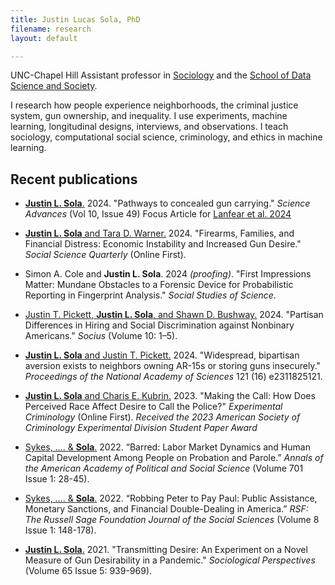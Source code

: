 ```yaml
---
title: Justin Lucas Sola, PhD
filename: research
layout: default

---
```


<head>
  <link rel="shortcut icon" href="favicon.ico?v=BGAqyRPREE">
  <link rel="apple-touch-icon" sizes="180x180" href="icons/apple-touch-icon.png?v=BGAqyRPREE">
  <link rel="icon" type="image/png" sizes="32x32" href="icons/favicon-32x32.png?v=BGAqyRPREE">
  <link rel="icon" type="image/png" sizes="16x16" href="icons/favicon-16x16.png?v=BGAqyRPREE">
  <link rel="manifest" href="icons/site.webmanifest?v=BGAqyRPREE">
  <link rel="mask-icon" href="icons/safari-pinned-tab.svg?v=BGAqyRPREE" color="#5bbad5">
  <meta name="msapplication-TileColor" content="#da532c">
  <meta name="theme-color" content="#ffffff">
</head>

UNC-Chapel Hill Assistant professor in [Sociology](https://sociology.unc.edu/people-page/justin-sola/) and the [School of Data Science and Society](https://datascience.unc.edu/person/justin-sola/).

I research how people experience neighborhoods, the criminal justice system, gun ownership, and inequality. I use experiments, machine learning, longitudinal designs, interviews, and observations. I teach sociology, computational social science, criminology, and ethics in machine learning.

## Recent publications
- <a href="https://doi.org/10.1126/sciadv.adu1262">**Justin L. Sola**.</a> 2024. "Pathways to concealed gun carrying." *Science Advances* (Vol 10, Issue 49) Focus Article for <a href="https://doi.org/10.1126/sciadv.adp8915">Lanfear et al. 2024</a>

- <a href="https://doi.org/10.1111/ssqu.13462">**Justin L. Sola** and Tara D. Warner.</a> 2024. "Firearms, Families, and Financial Distress: Economic Instability and Increased Gun Desire." *Social Science Quarterly* (Online First).

- Simon A. Cole and **Justin L. Sola**. 2024 *(proofing)*. "First Impressions Matter: Mundane Obstacles to a Forensic Device for Probabilistic Reporting in Fingerprint Analysis." *Social Studies of Science*.

- <a href="https://doi.org/10.1177/23780231241280014">Justin T. Pickett, **Justin L. Sola**, and Shawn D. Bushway.</a> 2024. "Partisan Differences in Hiring and Social Discrimination against Nonbinary Americans." *Socius* (Volume 10: 1–5).

- <a href="https://doi.org/10.1073/pnas.2311825121">**Justin L. Sola** and Justin T. Pickett.</a> 2024. "Widespread, bipartisan aversion exists to neighbors owning AR-15s or storing guns insecurely." *Proceedings of the National Academy of Sciences* 121 (16) e2311825121.

- <a href="https://doi.org/10.1007/s11292-023-09571-z">**Justin L. Sola** and Charis E. Kubrin.</a> 2023. "Making the Call: How Does Perceived Race Affect Desire to Call the Police?" *Experimental Criminology* (Online First). _Received the 2023 American Society of Criminology Experimental Division Student Paper Award_

- <a href="https://doi.org/10.1177/00027162221099291">Sykes, …. & **Sola**.</a> 2022. “Barred: Labor Market Dynamics and Human Capital Development Among People on Probation and Parole.” *Annals of the American Academy of Political and Social Science* (Volume 701 Issue 1: 28-45).

- <a href="https://doi.org/10.7758/RSF.2022.8.1.07">Sykes, …. & **Sola**.</a> 2022. “Robbing Peter to Pay Paul: Public Assistance, Monetary Sanctions, and Financial Double-Dealing in America.” *RSF: The Russell Sage Foundation Journal of the Social Sciences* (Volume 8 Issue 1: 148-178).

- <a href="https://doi.org/10.1177/07311214211007179">**Justin L. Sola**.</a> 2021. "Transmitting Desire: An Experiment on a Novel Measure of Gun Desirability in a Pandemic." *Sociological Perspectives* (Volume 65 Issue 5: 939-969).
